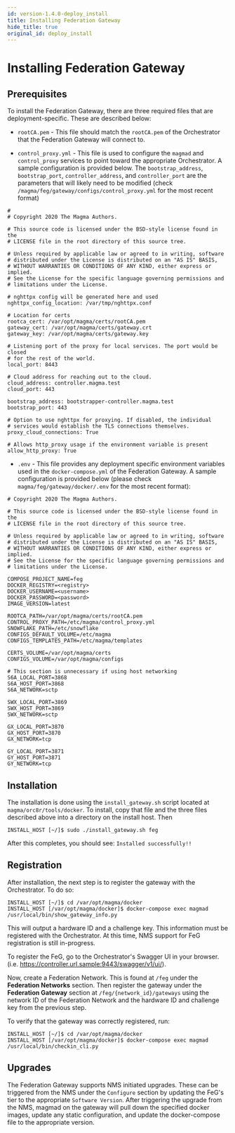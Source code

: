 ```yaml
---
id: version-1.4.0-deploy_install
title: Installing Federation Gateway
hide_title: true
original_id: deploy_install
---
```

# Installing Federation Gateway

## Prerequisites

To install the Federation Gateway, there are three required files that are
deployment-specific. These are described below:

* `rootCA.pem` - This file should match the `rootCA.pem` of the Orchestrator
that the Federation Gateway will connect to.

* `control_proxy.yml` - This file is used to configure the `magmad`
and `control_proxy` services to point toward the appropriate Orchestrator.
A sample configuration is provided below. The `bootstrap_address`,
`bootstrap_port`, `controller_address`, and `controller_port` are the
parameters that will likely need to be modified (check
  `/magma/feg/gateway/configs/control_proxy.yml` for the most recent
  format)

```
#
# Copyright 2020 The Magma Authors.

# This source code is licensed under the BSD-style license found in the
# LICENSE file in the root directory of this source tree.

# Unless required by applicable law or agreed to in writing, software
# distributed under the License is distributed on an "AS IS" BASIS,
# WITHOUT WARRANTIES OR CONDITIONS OF ANY KIND, either express or implied.
# See the License for the specific language governing permissions and
# limitations under the License.

# nghttpx config will be generated here and used
nghttpx_config_location: /var/tmp/nghttpx.conf

# Location for certs
rootca_cert: /var/opt/magma/certs/rootCA.pem
gateway_cert: /var/opt/magma/certs/gateway.crt
gateway_key: /var/opt/magma/certs/gateway.key

# Listening port of the proxy for local services. The port would be closed
# for the rest of the world.
local_port: 8443

# Cloud address for reaching out to the cloud.
cloud_address: controller.magma.test
cloud_port: 443

bootstrap_address: bootstrapper-controller.magma.test
bootstrap_port: 443

# Option to use nghttpx for proxying. If disabled, the individual
# services would establish the TLS connections themselves.
proxy_cloud_connections: True

# Allows http_proxy usage if the environment variable is present
allow_http_proxy: True
```

* `.env` - This file provides any deployment specific environment variables used
in the `docker-compose.yml` of the Federation Gateway. A sample configuration
is provided below (please check `magma/feg/gateway/docker/.env` for the most
  recent format):

```
# Copyright 2020 The Magma Authors.

# This source code is licensed under the BSD-style license found in the
# LICENSE file in the root directory of this source tree.

# Unless required by applicable law or agreed to in writing, software
# distributed under the License is distributed on an "AS IS" BASIS,
# WITHOUT WARRANTIES OR CONDITIONS OF ANY KIND, either express or implied.
# See the License for the specific language governing permissions and
# limitations under the License.

COMPOSE_PROJECT_NAME=feg
DOCKER_REGISTRY=<registry>
DOCKER_USERNAME=<username>
DOCKER_PASSWORD=<password>
IMAGE_VERSION=latest

ROOTCA_PATH=/var/opt/magma/certs/rootCA.pem
CONTROL_PROXY_PATH=/etc/magma/control_proxy.yml
SNOWFLAKE_PATH=/etc/snowflake
CONFIGS_DEFAULT_VOLUME=/etc/magma
CONFIGS_TEMPLATES_PATH=/etc/magma/templates

CERTS_VOLUME=/var/opt/magma/certs
CONFIGS_VOLUME=/var/opt/magma/configs

# This section is unnecessary if using host networking
S6A_LOCAL_PORT=3868
S6A_HOST_PORT=3868
S6A_NETWORK=sctp

SWX_LOCAL_PORT=3869
SWX_HOST_PORT=3869
SWX_NETWORK=sctp

GX_LOCAL_PORT=3870
GX_HOST_PORT=3870
GX_NETWORK=tcp

GY_LOCAL_PORT=3871
GY_HOST_PORT=3871
GY_NETWORK=tcp
```

## Installation

The installation is done using the `install_gateway.sh` script located at
`magma/orc8r/tools/docker`. To install, copy that file and the three files
described above into a directory on the install host. Then

```console
INSTALL_HOST [~/]$ sudo ./install_gateway.sh feg
```

After this completes, you should see: `Installed successfully!!`

## Registration

After installation, the next step is to register the gateway with the Orchestrator.
To do so:

```console
INSTALL_HOST [~/]$ cd /var/opt/magma/docker
INSTALL_HOST [/var/opt/magma/docker]$ docker-compose exec magmad /usr/local/bin/show_gateway_info.py
```

This will output a hardware ID and a challenge key. This information must be
registered with the Orchestrator. At this time, NMS support for FeG
registration is still in-progress.

To register the FeG, go to the Orchestrator's Swagger UI in your browser.
(i.e. https://controller.url.sample:9443/swagger/v1/ui/).

Now, create a Federation Network. This is found at `/feg` under the
**Federation Networks** section. Then register the gateway under the
**Federation Gateway** section at `/feg/{network_id}/gateways` using the
network ID of the Federation Network and the hardware ID and challenge key
from the previous step.

To verify that the gateway was correctly registered, run:

```console
INSTALL_HOST [~/]$ cd /var/opt/magma/docker
INSTALL_HOST [/var/opt/magma/docker]$ docker-compose exec magmad /usr/local/bin/checkin_cli.py
```

## Upgrades

The Federation Gateway supports NMS initiated upgrades. These can be triggered
from the NMS under the `Configure` section by updating the FeG's tier to the
appropriate `Software Version`. After triggering the upgrade from the NMS,
magmad on the gateway will pull down the specified docker images,
update any static configuration, and update the docker-compose file to the
appropriate version.
